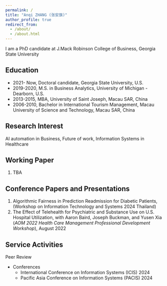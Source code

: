 ```yaml
---
permalink: /
title: "Anqi ZHANG (张安旗)"
author_profile: true
redirect_from: 
  - /about/
  - /about.html
---
```


I am a PhD candidate at J.Mack Robinson College of Business, Georgia State University


Education
------

* 2021- Now,           Doctoral candidate, Georgia State University, U.S.
* 2019-2020,           M.S. in Business Analytics, University of Michigan - Dearborn, U.S.
* 2013-2015,           MBA, University of Saint Joseph, Macau SAR, China
* 2006-2010,           Bachelor in International Tourism Management,
                  Macau University of Science and Technology, Macau SAR, China


Research Interest
------

AI automation in Business, Future of work, Information Systems in Healthcare


Working Paper
------
1. TBA

Conference Papers and Presentations
------

1. Algorithmic Fairness in Prediction Readmission for Diabetic Patients, (Workshop on Information Technology and Systems 2024 Thailand)
2. The Effect of Telehealth for Psychiatric and Substance Use on U.S. Hospital Utilization, with Aaron Baird, Joseph Buckman, and Yusen Xia 
 (_AOM 2022 Health Care Management Professional Development Workshop_), August 2022



Service Activities
------
Peer Review

* Conferences
  * International Conference on Information Systems (ICIS) 2024
  * Pacific Asia Conference on Information Systems (PACIS) 2024




